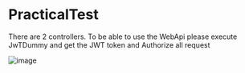 # PracticalTest

There are 2 controllers. To be able to use the WebApi please execute JwTDummy and get the JWT token and Authorize all request

![image](https://github.com/luisf350/PracticalTest/assets/103292693/01cfa767-f966-4dbe-a550-54ecc2366213)


